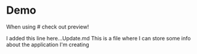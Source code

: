 # Demo
When using # check out preview!

I added this line here...Update.md
This is a file where I can store some info about the application I'm creating
